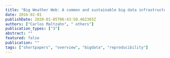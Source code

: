 ```yaml
---
title: "Big Weather Web: A common and sustainable big data infrastructure in support of weather prediction research and education in universities"
date: 2016-02-01
publishDate: 2020-01-05T06:43:50.462303Z
authors: ["Carlos Maltzahn", " others"]
publication_types: ["3"]
abstract: ""
featured: false
publication: ""
tags: ["shortpapers", "overview", "bigdata", "reproducibility"]
---
```


